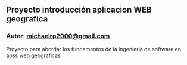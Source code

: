 ## Proyecto introducción aplicacion WEB geografica

###  Autor: michaelrp2000@gmail.com

Proyecto para abordar los fundamentos de la ingenieria de software en apss web geograficas